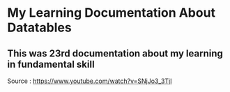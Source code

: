 # My Learning Documentation About Datatables

## This was 23rd documentation about my learning in fundamental skill

Source : https://www.youtube.com/watch?v=SNjJo3_3TjI
